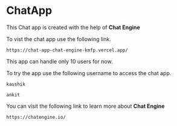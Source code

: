 # ChatApp

This Chat app is created with the help of **Chat Engine**

To vist the chat app use the following link.

```
https://chat-app-chat-engine-kmfp.vercel.app/
```

This app can handle only 10 users for now.

To try the app use the following username to access the chat app.

```
kaushik
```

```
ankit
```

You can visit the following link to learn more about **Chat Engine**

```
https://chatengine.io/
```
